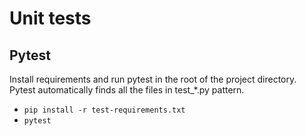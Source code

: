 # Unit tests

## Pytest

Install requirements and run pytest in the root of the project directory.
Pytest automatically finds all the files in test_*.py pattern.

- `pip install -r test-requirements.txt`
- `pytest`

